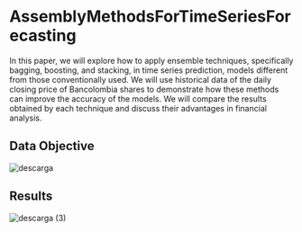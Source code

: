 # AssemblyMethodsForTimeSeriesForecasting

In this paper, we will explore how to apply ensemble techniques, specifically bagging, boosting, and stacking, in time series prediction, models different from those conventionally used. We will use historical data of the daily closing price of Bancolombia shares to demonstrate how these methods can improve the accuracy of the models. We will compare the results obtained by each technique and discuss their advantages in financial analysis.

## **Data Objective**

![descarga](https://github.com/user-attachments/assets/d4cf8295-e818-4f56-b74d-fe89eb27d244)

## **Results**

![descarga (3)](https://github.com/user-attachments/assets/02cff577-ed58-4c2f-90b1-b9a2d6ef3c97)
